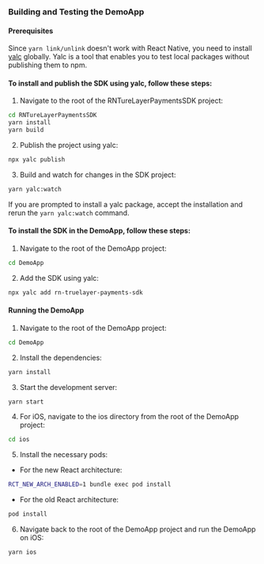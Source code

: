 ### Building and Testing the DemoApp

#### Prerequisites

Since `yarn link/unlink` doesn't work with React Native, you need to install
[yalc](https://www.npmjs.com/package/yalc) globally. Yalc is a tool that enables
you to test local packages without publishing them to npm.

#### To install and publish the SDK using yalc, follow these steps:

1. Navigate to the root of the RNTureLayerPaymentsSDK project:

```sh
cd RNTureLayerPaymentsSDK
yarn install
yarn build
```

2. Publish the project using yalc:

```sh
npx yalc publish
```

3. Build and watch for changes in the SDK project:

```sh
yarn yalc:watch
```

If you are prompted to install a yalc package, accept the installation and rerun
the `yarn yalc:watch` command.

#### To install the SDK in the DemoApp, follow these steps:

1. Navigate to the root of the DemoApp project:

```sh
cd DemoApp
```

2. Add the SDK using yalc:

```sh
npx yalc add rn-truelayer-payments-sdk
```

#### Running the DemoApp

1. Navigate to the root of the DemoApp project:

```sh
cd DemoApp
```

2. Install the dependencies:

```sh
yarn install
```

3. Start the development server:

```sh
yarn start
```

4. For iOS, navigate to the ios directory from the root of the DemoApp project:

```sh
cd ios
```

5. Install the necessary pods:

- For the new React architecture:

```sh
RCT_NEW_ARCH_ENABLED=1 bundle exec pod install
```

- For the old React architecture:

```sh
pod install
```

6. Navigate back to the root of the DemoApp project and run the DemoApp on iOS:

```sh
yarn ios
```
